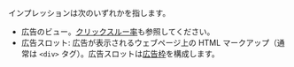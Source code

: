 インプレッションは次のいずれかを指します。

- 広告のビュー。[クリックスルー率](#ctr)も参照してください。
- 広告スロット: 広告が表示されるウェブページ上の HTML マークアップ（通常は `<div>` タグ）。広告スロットは[広告枠](#inventory)を構成します。
